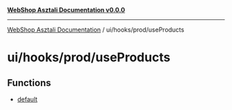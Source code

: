 [**WebShop Asztali Documentation v0.0.0**](../../../../README.md)

***

[WebShop Asztali Documentation](../../../../modules.md) / ui/hooks/prod/useProducts

# ui/hooks/prod/useProducts

## Functions

- [default](functions/default.md)
